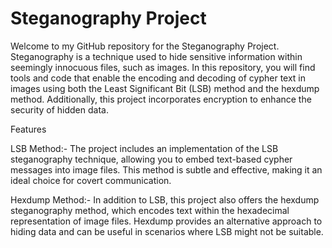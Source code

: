 # Steganography Project
Welcome to my GitHub repository for the Steganography Project. Steganography is a technique used to hide sensitive information within seemingly innocuous files, such as images. In this repository, you will find tools and code that enable the encoding and decoding of cypher text in images using both the Least Significant Bit (LSB) method and the hexdump method. Additionally, this project incorporates encryption to enhance the security of hidden data.

Features

LSB Method:-
The project includes an implementation of the LSB steganography technique, allowing you to embed text-based cypher messages into image files. This method is subtle and effective, making it an ideal choice for covert communication.

Hexdump Method:-
In addition to LSB, this project also offers the hexdump steganography method, which encodes text within the hexadecimal representation of image files. Hexdump provides an alternative approach to hiding data and can be useful in scenarios where LSB might not be suitable.
